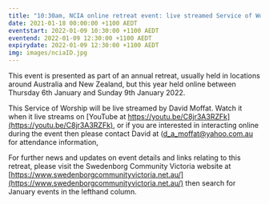 ```yaml
---
title: "10:30am, NCIA online retreat event: live streamed Service of Worship, by David Moffat"
date: 2021-01-18 00:00:00 +1100 AEDT
eventstart: 2022-01-09 10:30:00 +1100 AEDT
eventend: 2022-01-09 12:30:00 +1100 AEDT
expirydate: 2022-01-09 12:30:00 +1100 AEDT
img: images/nciaID.jpg
---
```


This event is presented as part of an annual retreat, usually held in locations around Australia and New Zealand, but this year held online between Thursday 6th January and Sunday 9th January 2022.

This Service of Worship will be live streamed by David Moffat.
Watch it when it live streams on [YouTube at https://youtu.be/C8jr3A3RZFk](https://youtu.be/C8jr3A3RZFk), or if you are interested in interacting online during the event then please contact David at ([d_a_moffat@yahoo.com.au](mailto:d_a_moffat@yahoo.com.au) for attendance information,

For further news and updates on event details and links relating to this retreat, please visit the Swedenborg Community Victoria website at [https://www.swedenborgcommunityvictoria.net.au/](https://www.swedenborgcommunityvictoria.net.au/) then search for January events in the lefthand column.
